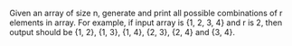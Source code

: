 Given an array of size n, generate and print all possible combinations of
r elements in array. For example, if input array is {1, 2, 3, 4} and r is 2,
then output should be {1, 2}, {1, 3}, {1, 4}, {2, 3}, {2, 4} and {3, 4}.
